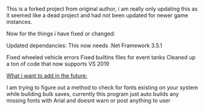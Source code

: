 This is a forked project from original author, i am really only updating this as it seemed like a dead project and had not been updated for newer game instances. 


Now for the things i have fixed or changed:

Updated dependancies: 
This now needs .Net Framework 3.5.1

Fixed wheeled vehicle errors
Fixed builtins files for event tanks
Cleaned up a ton of code that now supports VS 2019 








<u>What i want to add in the future:</u>

I am trying to figure out a method to check for fonts existing on your system while building bulk saves, currently this program just auto builds any missing fonts with Arial and doesnt warn or post anything to user

